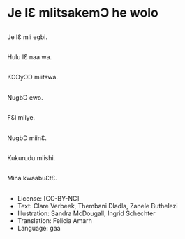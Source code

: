 # Je lƐ mlitsakemƆ he wolo

##
Je lƐ mli egbi.

##
Hulu lƐ naa wa.

##
KƆƆyƆƆ miitswa.

##
NugbƆ ewo.

##
FƐi miiye.

##
NugbƆ miinƐ.

##
Kukurudu miishi.

##
Mina kwaabuƐtƐ.

##
* License: [CC-BY-NC]
* Text: Clare Verbeek, Thembani Dladla, Zanele Buthelezi
* Illustration: Sandra McDougall, Ingrid Schechter
* Translation: Felicia Amarh
* Language: gaa
